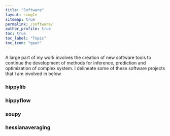 ```yaml
---
title: "Software"
layout: single
sitemap: true
permalink: /software/
author_profile: true
toc: true
toc_label: "Topic"
toc_icon: "gear"
---
```


<p style="text-align: justify">

</p>

A large part of my work involves the creation of new software tools to continue the development of methods for inference, prediction and optimization of complex system. I delineate some of these software projects that I am involved in below


### hippylib


### hippyflow


### soupy


### hessianaveraging